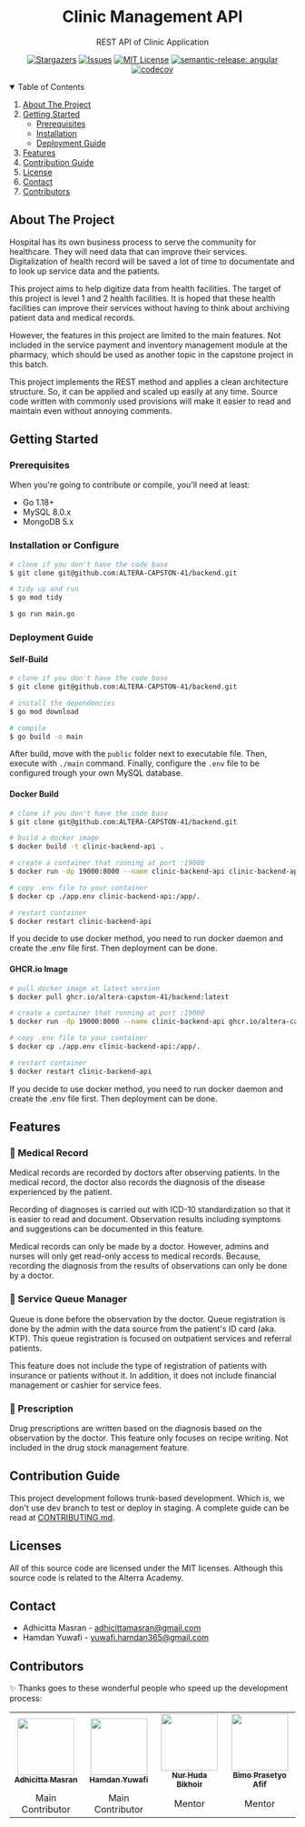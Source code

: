 <p align="center">
  <h1 align="center">Clinic Management API</h1>

  <p align="center">
    REST API of Clinic Application
  </p>
</p>

<div align="center">
  
[![Stargazers][stars-shield]][stars-url]
[![Issues][issues-shield]][issues-url]
[![MIT License][license-shield]][license-url]
[![semantic-release: angular][semantic-badge]][semantic-url]
[![codecov][codecov-shield]][codecov-url]
  
</div>

<!-- TABLE OF CONTENTS -->
<details open="open">
  <summary>Table of Contents</summary>
  <ol>
    <li>
      <a href="#about-the-project">About The Project</a>
    </li>
    <li>
      <a href="#getting-started">Getting Started</a>
      <ul>
        <li><a href="#prerequisites">Prerequisites</a></li>
        <li><a href="#installation">Installation</a></li>
        <li><a href="#deployment-guide">Deployment Guide</a></li>
      </ul>
    </li>
    <li><a href="#features">Features</a></li>
    <li><a href="#contribution-guide">Contribution Guide</a></li>
    <li><a href="#license">License</a></li>
    <li><a href="#contact">Contact</a></li>
    <li><a href="#contributors">Contributors</a></li>
  </ol>
</details>

## About The Project
Hospital has its own business process to serve the community for healthcare. They will need data that can improve their services. Digitalization of health record will be saved a lot of time to documentate and to look up service data and the patients.

This project aims to help digitize data from health facilities. The target of this project is level 1 and 2 health facilities. It is hoped that these health facilities can improve their services without having to think about archiving patient data and medical records.

However, the features in this project are limited to the main features. Not included in the service payment and inventory management module at the pharmacy, which should be used as another topic in the capstone project in this batch.

This project implements the REST method and applies a clean architecture structure. So, it can be applied and scaled up easily at any time. Source code written with commonly used provisions will make it easier to read and maintain even without annoying comments.

## Getting Started

### Prerequisites

When you're going to contribute or compile, you'll need at least:
  - Go 1.18+
  - MySQL 8.0.x
  - MongoDB 5.x

### Installation or Configure

```bash
# clone if you don't have the code base
$ git clone git@github.com:ALTERA-CAPSTON-41/backend.git

# tidy up and run
$ go mod tidy

$ go run main.go
```

### Deployment Guide

#### Self-Build
```sh
# clone if you don't have the code base
$ git clone git@github.com:ALTERA-CAPSTON-41/backend.git

# install the dependencies
$ go mod download

# compile 
$ go build -o main
```

After build, move with the `public` folder next to executable  file. Then, execute with `./main` command. Finally, configure the `.env` file to be configured trough your own MySQL database.

#### Docker Build 
```sh
# clone if you don't have the code base
$ git clone git@github.com:ALTERA-CAPSTON-41/backend.git

# build a docker image
$ docker build -t clinic-backend-api .

# create a container that running at port :19000
$ docker run -dp 19000:8000 --name clinic-backend-api clinic-backend-api

# copy .env file to your container
$ docker cp ./app.env clinic-backend-api:/app/.

# restart container
$ docker restart clinic-backend-api
```
If you decide to use docker method, you need to run docker daemon and create the .env file first. Then deployment can be done.

#### GHCR.io Image
```sh
# pull docker image at latest version
$ docker pull ghcr.io/altera-capston-41/backend:latest

# create a container that running at port :19000
$ docker run -dp 19000:8000 --name clinic-backend-api ghcr.io/altera-capston-41/backend:latest

# copy .env file to your container
$ docker cp ./app.env clinic-backend-api:/app/.

# restart container
$ docker restart clinic-backend-api
```
If you decide to use docker method, you need to run docker daemon and create the .env file first. Then deployment can be done.

## Features

### 📝 Medical Record
Medical records are recorded by doctors after observing patients. In the medical record, the doctor also records the diagnosis of the disease experienced by the patient.

Recording of diagnoses is carried out with ICD-10 standardization so that it is easier to read and document. Observation results including symptoms and suggestions can be documented in this feature.

Medical records can only be made by a doctor. However, admins and nurses will only get read-only access to medical records. Because, recording the diagnosis from the results of observations can only be done by a doctor.

### 🎫 Service Queue Manager
Queue is done before the observation by the doctor. Queue registration is done by the admin with the data source from the patient's ID card (aka. KTP). This queue registration is focused on outpatient services and referral patients.

This feature does not include the type of registration of patients with insurance or patients without it. In addition, it does not include financial management or cashier for service fees.

### 💊 Prescription
Drug prescriptions are written based on the diagnosis based on the observation by the doctor. This feature only focuses on recipe writing. Not included in the drug stock management feature.

## Contribution Guide
This project development follows trunk-based development. Which is, we don't use dev branch to test or deploy in staging. A complete guide can be read at [CONTRIBUTING.md](./CONTRIBUTING.md).

## Licenses

All of this source code are licensed under the MIT licenses. Although this source code is related to the Alterra Academy.

## Contact

- Adhicitta Masran - <adhicittamasran@gmail.com>
- Hamdan Yuwafi - <yuwafi.hamdan365@gmail.com>

## Contributors

✨ Thanks goes to these wonderful people who speed up the development process: 

<!-- ALL-CONTRIBUTORS-LIST:START -->
<table>
    <tr>
        <td align="center">
            <a href="https://github.com/dhichii">
                <img src="https://avatars.githubusercontent.com/u/75155775?v=4?s=100" width="100px;" alt=""/>
                <br />
                <sub><b>Adhicitta Masran</b></sub>
            </a>
        </td>
        <td align="center">
            <a href="https://github.com/thisham">
                <img src="https://avatars.githubusercontent.com/u/59078748?v=4?s=100" width="100px;" alt=""/>
                <br />
                <sub><b>Hamdan Yuwafi</b></sub>
            </a>
        </td>
        <td align="center">
            <a href="https://github.com/hudabikhoir">
                <img src="https://avatars.githubusercontent.com/u/35209506?v=4?s=100" width="100px;" alt=""/>
                <br />
                <sub><b>Nur Huda Bikhoir</b></sub>
            </a>
        </td>
        <td align="center">
            <a href="https://github.com/bimbimprasetyoafif">
                <img src="https://avatars.githubusercontent.com/u/26946357?v=4?s=100" width="100px;" alt=""/>
                <br />
                <sub><b>Bimo Prasetyo Afif</b></sub>
            </a>
        </td>
    </tr>
    <tr>
      <td align="center">
        Main Contributor
      </td>
      <td align="center">
        Main Contributor
      </td>
      <td align="center">
        Mentor
      </td>
      <td align="center">
        Mentor
      </td>
    </tr>
</table>
<!-- ALL-CONTRIBUTORS-LIST:FINISH -->

<!-- MARKDOWN LINKS & IMAGES -->
<!-- https://www.markdownguide.org/basic-syntax/#reference-style-links -->
[stars-shield]: https://img.shields.io/github/stars/ALTERA-CAPSTON-41/backend.svg?style=for-the-badge
[stars-url]: https://github.com/ALTERA-CAPSTON-41/backend/stargazers
[issues-shield]: https://img.shields.io/github/issues/ALTERA-CAPSTON-41/backend.svg?style=for-the-badge
[issues-url]: https://github.com/ALTERA-CAPSTON-41/backend/issues
[license-shield]: https://img.shields.io/github/license/ALTERA-CAPSTON-41/backend.svg?style=for-the-badge
[license-url]: https://github.com/ALTERA-CAPSTON-41/backend/blob/master/LICENSE
[semantic-badge]: https://img.shields.io/badge/semantic--release-angular-e10079?style=for-the-badge&logo=semantic-release
[semantic-url]: https://github.com/semantic-release/semantic-release
[codecov-shield]: https://img.shields.io/codecov/c/gh/ALTERA-CAPSTON-41/backend?label=CODECOV&logo=codecov&style=for-the-badge&token=YL5V1QWP2I
[codecov-url]: https://codecov.io/gh/ALTERA-CAPSTON-41/backend
